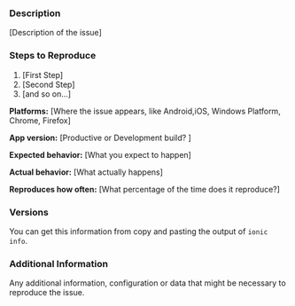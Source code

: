 ### Description

[Description of the issue]

### Steps to Reproduce

1. [First Step]
2. [Second Step]
3. [and so on...]

**Platforms:** [Where the issue appears, like Android,iOS, Windows Platform, Chrome, Firefox]

**App version:** [Productive or Development build? ]

**Expected behavior:** [What you expect to happen]

**Actual behavior:** [What actually happens]

**Reproduces how often:** [What percentage of the time does it reproduce?]

### Versions

You can get this information from copy and pasting the output of `ionic info`.

### Additional Information

Any additional information, configuration or data that might be necessary to reproduce the issue.
